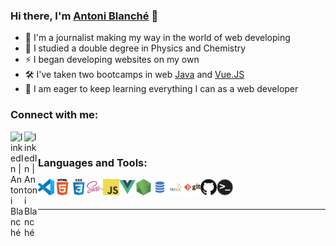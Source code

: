 ### Hi there, I'm [Antoni Blanché][linkedin] 👋 

- 📰 I'm a journalist making my way in the world of web developing
- 🧪 I studied a double degree in Physics and Chemistry
- ⚡ I began developing websites on my own
- 🛠️ I've taken two bootcamps in web [Java][java-boot] and [Vue.JS][vue-boot]
- 🌱 I am eager to keep learning everything I can as a web developer

### Connect with me:

[<img align="left" alt="linkedIn | Antoni Blanché" width="22px" src="https://cdn-icons-png.flaticon.com/512/174/174857.png" />][linkedin]
[<img align="left" alt="linkedIn | Antoni Blanché" width="22px" src="https://upload.wikimedia.org/wikipedia/commons/thumb/4/4e/Mail_%28iOS%29.svg/602px-Mail_%28iOS%29.svg.png" />][mail]

<br />

### Languages and Tools:

[<img align="left" alt="Visual Studio Code" width="26px" src="https://raw.githubusercontent.com/github/explore/80688e429a7d4ef2fca1e82350fe8e3517d3494d/topics/visual-studio-code/visual-studio-code.png" />][vsc]
[<img align="left" alt="HTML5" width="26px" src="https://raw.githubusercontent.com/github/explore/80688e429a7d4ef2fca1e82350fe8e3517d3494d/topics/html/html.png" />][html]
[<img align="left" alt="CSS3" width="26px" src="https://raw.githubusercontent.com/github/explore/80688e429a7d4ef2fca1e82350fe8e3517d3494d/topics/css/css.png" />][css]
[<img align="left" alt="Sass" width="26px" src="https://raw.githubusercontent.com/github/explore/80688e429a7d4ef2fca1e82350fe8e3517d3494d/topics/sass/sass.png" />][sass]
[<img align="left" alt="JavaScript" width="26px" src="https://raw.githubusercontent.com/github/explore/80688e429a7d4ef2fca1e82350fe8e3517d3494d/topics/javascript/javascript.png" />][js]
[<img align="left" alt="Vue" width="26px" src="https://raw.githubusercontent.com/github/explore/80688e429a7d4ef2fca1e82350fe8e3517d3494d/topics/vue/vue.png" />][vue]
[<img align="left" alt="Node.js" width="26px" src="https://raw.githubusercontent.com/github/explore/80688e429a7d4ef2fca1e82350fe8e3517d3494d/topics/nodejs/nodejs.png" />][node]
[<img align="left" alt="SQL" width="26px" src="https://raw.githubusercontent.com/github/explore/80688e429a7d4ef2fca1e82350fe8e3517d3494d/topics/sql/sql.png" />][sql]
[<img align="left" alt="MySQL" width="26px" src="https://raw.githubusercontent.com/github/explore/80688e429a7d4ef2fca1e82350fe8e3517d3494d/topics/mysql/mysql.png" />][mysql]
[<img align="left" alt="Git" width="26px" src="https://raw.githubusercontent.com/github/explore/80688e429a7d4ef2fca1e82350fe8e3517d3494d/topics/git/git.png" />][git]
[<img align="left" alt="GitHub" width="26px" src="https://raw.githubusercontent.com/github/explore/78df643247d429f6cc873026c0622819ad797942/topics/github/github.png" />][github]
[<img align="left" alt="Terminal" width="26px" src="https://raw.githubusercontent.com/github/explore/80688e429a7d4ef2fca1e82350fe8e3517d3494d/topics/terminal/terminal.png" />][terminal]

<br />
<br />

---
<!--
### ⚡ Recent GitHub Activity

<details>
<START_SECTION:activity>
<END_SECTION:activity>
</details>

<details>
  <summary>:zap: GitHub Stats</summary>

  <img align="left" alt="codeSTACKr's GitHub Stats" src="https://github-readme-stats.codestackr.vercel.app/api?username=antonibx&show_icons=true&hide_border=true" />

</details-->

[linkedin]: https://linkedin.com/in/antoniblanche
[mail]: mailto:antoni.bx@gmail.com
[java-boot]: https://spain.generation.org/spain/programacion-web/
[vue-boot]: https://www.barcelonactiva.cat/itacademy
[vsc]: https://github.com/antonibx
[html]: https://github.com/antonibx
[css]: https://github.com/antonibx
[sass]: https://github.com/antonibx
[js]: https://github.com/antonibx
[vue]: https://github.com/antonibx
[node]: https://github.com/antonibx
[sql]: https://github.com/antonibx
[mysql]: https://github.com/antonibx
[git]: https://github.com/antonibx
[github]: https://github.com/antonibx
[terminal]: https://github.com/antonibx